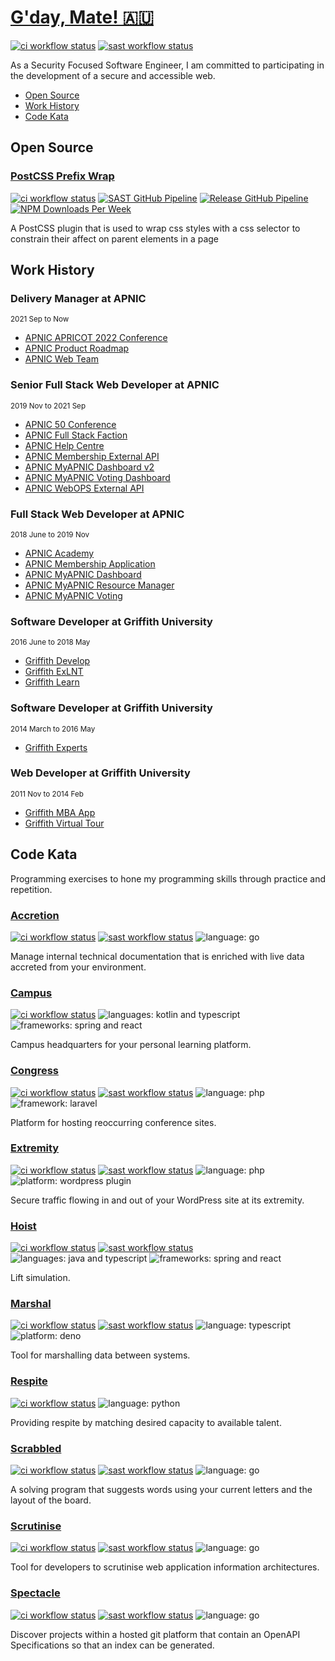 # [G'day, Mate! 🇦🇺](https://en.wikipedia.org/wiki/Australian_English)

[![ci workflow status](https://img.shields.io/github/workflow/status/dbtedman/dbtedman/ci?style=for-the-badge&logo=github&label=ci)](https://github.com/dbtedman/dbtedman/actions/workflows/ci.yml)
[![sast workflow status](https://img.shields.io/github/workflow/status/dbtedman/dbtedman/sast?style=for-the-badge&logo=github&label=sast)](https://github.com/dbtedman/dbtedman/actions/workflows/sast.yml)

As a Security Focused Software Engineer, I am committed to participating in the development of a secure and accessible web.

-   [Open Source](#open-source)
-   [Work History](#work-history)
-   [Code Kata](#code-kata)

## Open Source

### [PostCSS Prefix Wrap](https://danieltedman.com/open-source/postcss-prefixwrap/)

[![ci workflow status](https://img.shields.io/github/workflow/status/dbtedman/postcss-prefixwrap/ci?style=for-the-badge&logo=github&label=ci)](https://github.com/dbtedman/postcss-prefixwrap/actions/workflows/ci.yml?query=branch%3Amain)
[![SAST GitHub Pipeline](https://img.shields.io/github/workflow/status/dbtedman/postcss-prefixwrap/sast?style=for-the-badge&logo=github&label=sast)](https://github.com/dbtedman/postcss-prefixwrap/actions/workflows/sast.yml)
[![Release GitHub Pipeline](https://img.shields.io/github/workflow/status/dbtedman/postcss-prefixwrap/release?style=for-the-badge&logo=github&label=release)](https://github.com/dbtedman/postcss-prefixwrap/actions/workflows/release.yml)
[![NPM Downloads Per Week](https://img.shields.io/npm/dw/postcss-prefixwrap?color=blue&logo=npm&style=for-the-badge)](https://www.npmjs.com/package/postcss-prefixwrap)

A PostCSS plugin that is used to wrap css styles with a css selector to constrain their affect on parent elements in a page

## Work History

### Delivery Manager at APNIC

<small>2021 Sep to Now</small>

-   [APNIC APRICOT 2022 Conference](https://github.com/dbtedman/dbtedman/wiki/APNIC-APRICOT-2022-Conference)
-   [APNIC Product Roadmap](https://danieltedman.com/my-work/apnic-product-roadmap/)
-   [APNIC Web Team](https://danieltedman.com/my-work/apnic-web-team/)

### Senior Full Stack Web Developer at APNIC

<small>2019 Nov to 2021 Sep</small>

-   [APNIC 50 Conference](https://danieltedman.com/my-work/apnic-conference/)
-   [APNIC Full Stack Faction](https://danieltedman.com/my-work/apnic-full-stack-faction/)
-   [APNIC Help Centre](https://danieltedman.com/my-work/apnic-help-centre/)
-   [APNIC Membership External API](https://danieltedman.com/my-work/apnic-membership-external-api/)
-   [APNIC MyAPNIC Dashboard v2](https://danieltedman.com/my-work/apnic-myapnic-dashboard-v2/)
-   [APNIC MyAPNIC Voting Dashboard](https://danieltedman.com/my-work/apnic-myapnic-voting-dashboard/)
-   [APNIC WebOPS External API](https://danieltedman.com/my-work/apnic-webops-external-api/)

### Full Stack Web Developer at APNIC

<small>2018 June to 2019 Nov</small>

-   [APNIC Academy](https://danieltedman.com/my-work/apnic-academy/)
-   [APNIC Membership Application](https://danieltedman.com/my-work/apnic-membership-application/)
-   [APNIC MyAPNIC Dashboard](https://danieltedman.com/my-work/apnic-myapnic-dashboard/)
-   [APNIC MyAPNIC Resource Manager](https://danieltedman.com/my-work/apnic-myapnic-resource-manager/)
-   [APNIC MyAPNIC Voting](https://danieltedman.com/my-work/apnic-myapnic-voting/)

### Software Developer at Griffith University

<small>2016 June to 2018 May</small>

-   [Griffith Develop](https://danieltedman.com/my-work/griffith-develop/)
-   [Griffith ExLNT](https://danieltedman.com/my-work/griffith-exlnt/)
-   [Griffith Learn](https://danieltedman.com/my-work/griffith-learn/)

### Software Developer at Griffith University

<small>2014 March to 2016 May</small>

-   [Griffith Experts](https://danieltedman.com/my-work/griffith-experts/)

### Web Developer at Griffith University

<small>2011 Nov to 2014 Feb</small>

-   [Griffith MBA App](https://danieltedman.com/my-work/griffith-mba-app/)
-   [Griffith Virtual Tour](https://danieltedman.com/my-work/griffith-virtual-tour/)

## Code Kata

Programming exercises to hone my programming skills through practice and repetition.

### [Accretion](https://github.com/dbtedman/kata-accretion)

[![ci workflow status](https://img.shields.io/github/workflow/status/dbtedman/kata-accretion/ci?style=for-the-badge&logo=github&label=ci)](https://github.com/dbtedman/kata-accretion/actions/workflows/ci.yml)
[![sast workflow status](https://img.shields.io/github/workflow/status/dbtedman/kata-accretion/sast?style=for-the-badge&logo=github&label=sast)](https://github.com/dbtedman/kata-accretion/actions/workflows/sast.yml)
![language: go](https://img.shields.io/badge/language-go-blue.svg?style=for-the-badge)

Manage internal technical documentation that is enriched with live data accreted from your environment.

### [Campus](https://github.com/dbtedman/kata-campus)

[![ci workflow status](https://img.shields.io/github/workflow/status/dbtedman/kata-campus/ci?style=for-the-badge&logo=github&label=ci)](https://github.com/dbtedman/kata-campus/actions/workflows/ci.yml)
![languages: kotlin and typescript](https://img.shields.io/badge/languages-kotlin%20and%20typescript%20%28planned%29-lightgray.svg?style=for-the-badge)
![frameworks: spring and react](https://img.shields.io/badge/frameworks-spring%20and%20vue%20%28planned%29-lightgray.svg?style=for-the-badge)

Campus headquarters for your personal learning platform.

### [Congress](https://github.com/dbtedman/kata-congress)

[![ci workflow status](https://img.shields.io/github/workflow/status/dbtedman/kata-congress/ci?style=for-the-badge&logo=github&label=ci)](https://github.com/dbtedman/kata-congress/actions/workflows/ci.yml)
[![sast workflow status](https://img.shields.io/github/workflow/status/dbtedman/kata-congress/sast?style=for-the-badge&logo=github&label=sast)](https://github.com/dbtedman/kata-congress/actions/workflows/sast.yml)
![language: php](https://img.shields.io/badge/language-php-blue.svg?style=for-the-badge)
![framework: laravel](https://img.shields.io/badge/framework-laravel-blue.svg?style=for-the-badge)

Platform for hosting reoccurring conference sites.

### [Extremity](https://github.com/dbtedman/kata-extremity)

[![ci workflow status](https://img.shields.io/github/workflow/status/dbtedman/kata-extremity/ci?style=for-the-badge&logo=github&label=ci)](https://github.com/dbtedman/kata-extremity/actions/workflows/ci.yml)
[![sast workflow status](https://img.shields.io/github/workflow/status/dbtedman/kata-extremity/sast?style=for-the-badge&logo=github&label=sast)](https://github.com/dbtedman/kata-extremity/actions/workflows/sast.yml)
![language: php](https://img.shields.io/badge/language-php-blue.svg?style=for-the-badge)
![platform: wordpress plugin](https://img.shields.io/badge/platform-wordpress%20plugin-blue.svg?style=for-the-badge)

Secure traffic flowing in and out of your WordPress site at its extremity.

### [Hoist](https://github.com/dbtedman/kata-hoist)

[![ci workflow status](https://img.shields.io/github/workflow/status/dbtedman/kata-hoist/ci?style=for-the-badge&logo=github&label=ci)](https://github.com/dbtedman/kata-hoist/actions/workflows/ci.yml)
[![sast workflow status](https://img.shields.io/github/workflow/status/dbtedman/kata-hoist/sast?style=for-the-badge&logo=github&label=sast)](https://github.com/dbtedman/kata-hoist/actions/workflows/sast.yml)
![languages: java and typescript](https://img.shields.io/badge/languages-java%20and%20typescript-blue.svg?style=for-the-badge)
![frameworks: spring and react](https://img.shields.io/badge/frameworks-spring%20and%20react-blue.svg?style=for-the-badge)

Lift simulation.

### [Marshal](https://github.com/dbtedman/kata-marshal)

[![ci workflow status](https://img.shields.io/github/workflow/status/dbtedman/kata-marshal/ci?style=for-the-badge&logo=github&label=ci)](https://github.com/dbtedman/kata-marshal/actions/workflows/ci.yml)
[![sast workflow status](https://img.shields.io/github/workflow/status/dbtedman/kata-marshal/sast?style=for-the-badge&logo=github&label=sast)](https://github.com/dbtedman/kata-marshal/actions/workflows/sast.yml)
![language: typescript](https://img.shields.io/badge/language-typescript-blue.svg?style=for-the-badge)
![platform: deno](https://img.shields.io/badge/platform-deno-blue.svg?style=for-the-badge)

Tool for marshalling data between systems.

### [Respite](https://github.com/dbtedman/kata-respite)

[![ci workflow status](https://img.shields.io/github/workflow/status/dbtedman/kata-respite/ci?style=for-the-badge&logo=github&label=ci)](https://github.com/dbtedman/kata-respite/actions/workflows/ci.yml)
![language: python](https://img.shields.io/badge/language-python%20%28planned%29-lightgray.svg?style=for-the-badge)

Providing respite by matching desired capacity to available talent.

### [Scrabbled](https://github.com/dbtedman/kata-scrabbled)

[![ci workflow status](https://img.shields.io/github/workflow/status/dbtedman/kata-scrabbled/ci?style=for-the-badge&logo=github&label=ci)](https://github.com/dbtedman/kata-scrabbled/actions/workflows/ci.yml)
[![sast workflow status](https://img.shields.io/github/workflow/status/dbtedman/kata-scrabbled/sast?style=for-the-badge&logo=github&label=sast)](https://github.com/dbtedman/kata-scrabbled/actions/workflows/sast.yml)
![language: go](https://img.shields.io/badge/language-go-blue.svg?style=for-the-badge)

A solving program that suggests words using your current letters and the layout of the board.

### [Scrutinise](https://github.com/dbtedman/kata-scrutinise)

[![ci workflow status](https://img.shields.io/github/workflow/status/dbtedman/kata-scrutinize/ci?style=for-the-badge&logo=github&label=ci)](https://github.com/dbtedman/kata-scrutinize/actions/workflows/ci.yml)
[![sast workflow status](https://img.shields.io/github/workflow/status/dbtedman/kata-scrutinize/sast?style=for-the-badge&logo=github&label=sast)](https://github.com/dbtedman/kata-scrutinize/actions/workflows/sast.yml)
![language: go](https://img.shields.io/badge/language-go-blue.svg?style=for-the-badge)

Tool for developers to scrutinise web application information architectures.

### [Spectacle](https://github.com/dbtedman/kata-spectacle)

[![ci workflow status](https://img.shields.io/github/workflow/status/dbtedman/kata-spectacle/ci?style=for-the-badge&logo=github&label=ci)](https://github.com/dbtedman/kata-spectacle/actions/workflows/ci.yml)
[![sast workflow status](https://img.shields.io/github/workflow/status/dbtedman/kata-spectacle/sast?style=for-the-badge&logo=github&label=sast)](https://github.com/dbtedman/kata-spectacle/actions/workflows/sast.yml)
![language: go](https://img.shields.io/badge/language-go-blue.svg?style=for-the-badge)

Discover projects within a hosted git platform that contain an OpenAPI Specifications so that an index can be generated.
